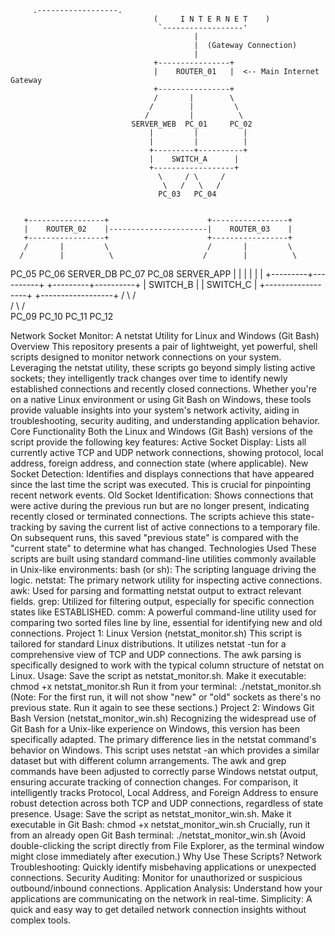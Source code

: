         .------------------.
                                    (     I N T E R N E T    )
                                     `------------------'
                                             |
                                             |  (Gateway Connection)
                                             |
                                    +----------------+
                                    |    ROUTER_01   |  <-- Main Internet Gateway
                                    +----------------+
                                    /       |        \
                                   /        |         \
                                  /         |          \
                               SERVER_WEB  PC_01     PC_02
                                   |         |          |
                                   |         |          |
                                   +---------+----------+
                                   |    SWITCH_A      |
                                   +------------------+
                                     \     / \     /
                                      \   /   \   /
                                     PC_03   PC_04


       +-----------------+                      +-----------------+
       |    ROUTER_02    |----------------------|    ROUTER_03    |
       +-----------------+                      +-----------------+
       /       |         \                      /       |         \
      /        |          \                    /        |          \
   PC_05     PC_06     SERVER_DB            PC_07     PC_08     SERVER_APP
     |         |          |                    |         |          |
     +---------+----------+                    +---------+----------+
     |    SWITCH_B      |                    |    SWITCH_C      |
     +------------------+                    +------------------+
          /   \                                  /   \
         /     \                                /     \
      PC_09   PC_10                          PC_11   PC_12


Network Socket Monitor: A netstat Utility for Linux and Windows (Git Bash)
Overview
This repository presents a pair of lightweight, yet powerful, shell scripts designed to monitor network connections on your system. Leveraging the netstat utility, these scripts go beyond simply listing active sockets; they intelligently track changes over time to identify newly established connections and recently closed connections. Whether you're on a native Linux environment or using Git Bash on Windows, these tools provide valuable insights into your system's network activity, aiding in troubleshooting, security auditing, and understanding application behavior.
Core Functionality
Both the Linux and Windows (Git Bash) versions of the script provide the following key features:
Active Socket Display: Lists all currently active TCP and UDP network connections, showing protocol, local address, foreign address, and connection state (where applicable).
New Socket Detection: Identifies and displays connections that have appeared since the last time the script was executed. This is crucial for pinpointing recent network events.
Old Socket Identification: Shows connections that were active during the previous run but are no longer present, indicating recently closed or terminated connections.
The scripts achieve this state-tracking by saving the current list of active connections to a temporary file. On subsequent runs, this saved "previous state" is compared with the "current state" to determine what has changed.
Technologies Used
These scripts are built using standard command-line utilities commonly available in Unix-like environments:
bash (or sh): The scripting language driving the logic.
netstat: The primary network utility for inspecting active connections.
awk: Used for parsing and formatting netstat output to extract relevant fields.
grep: Utilized for filtering output, especially for specific connection states like ESTABLISHED.
comm: A powerful command-line utility used for comparing two sorted files line by line, essential for identifying new and old connections.
Project 1: Linux Version (netstat_monitor.sh)
This script is tailored for standard Linux distributions. It utilizes netstat -tun for a comprehensive view of TCP and UDP connections. The awk parsing is specifically designed to work with the typical column structure of netstat on Linux.
Usage:
Save the script as netstat_monitor.sh.
Make it executable: chmod +x netstat_monitor.sh
Run it from your terminal: ./netstat_monitor.sh (Note: For the first run, it will not show "new" or "old" sockets as there's no previous state. Run it again to see these sections.)
Project 2: Windows Git Bash Version (netstat_monitor_win.sh)
Recognizing the widespread use of Git Bash for a Unix-like experience on Windows, this version has been specifically adapted. The primary difference lies in the netstat command's behavior on Windows. This script uses netstat -an which provides a similar dataset but with different column arrangements. The awk and grep commands have been adjusted to correctly parse Windows netstat output, ensuring accurate tracking of connection changes. For comparison, it intelligently tracks Protocol, Local Address, and Foreign Address to ensure robust detection across both TCP and UDP connections, regardless of state presence.
Usage:
Save the script as netstat_monitor_win.sh.
Make it executable in Git Bash: chmod +x netstat_monitor_win.sh
Crucially, run it from an already open Git Bash terminal: ./netstat_monitor_win.sh (Avoid double-clicking the script directly from File Explorer, as the terminal window might close immediately after execution.)
Why Use These Scripts?
Network Troubleshooting: Quickly identify misbehaving applications or unexpected connections.
Security Auditing: Monitor for unauthorized or suspicious outbound/inbound connections.
Application Analysis: Understand how your applications are communicating on the network in real-time.
Simplicity: A quick and easy way to get detailed network connection insights without complex tools.

